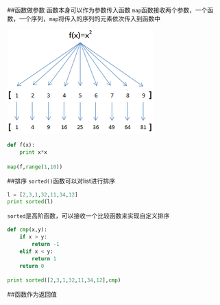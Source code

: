 ##函数做参数
函数本身可以作为参数传入函数
`map`函数接收两个参数，一个函数，一个序列，`map`将传入的序列的元素依次传入到函数中

![](./0.png)
```python
def f(x):
	print x*x

map(f,range(1,10))
```
##排序
`sorted()`函数可以对list进行排序
```python
l = [2,3,1,32,11,34,12]
print sorted(l)
```
`sorted`是高阶函数，可以接收一个比较函数来实现自定义排序
```python
def cmp(x,y):
	if x > y:
		return -1
	elif x < y:
		return 1
	return 0

print sorted([2,3,1,32,11,34,12],cmp)
```

##函数作为返回值
